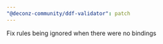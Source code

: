 ```yaml
---
"@deconz-community/ddf-validator": patch
---
```


Fix rules being ignored when there were no bindings
